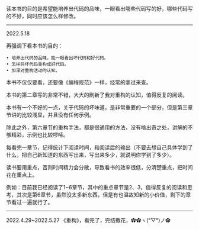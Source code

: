 读本书的目的是希望能培养出代码的品味，一眼看出哪些代码写的好，哪些代码写的不好，同时应该怎么样修改。

------------------------------------------------------------------------------------------------------------------------------------------------------------------------

2022.5.18

再强调下看本书的目的：

    • 培养出代码的品味，能一眼看出坏代码和好代码。
    • 怎样将坏代码重构成好代码。
    • 加深对重构活动的认知。

本书不仅仅要看，还要像《编程规范》一样，经常的拿过来查。

本书的第二章写的非常不错，大大的刷新了我对重构的认知，值得反复的阅读。

本书有一个不好的一点，关于代码的坏味道，是非常重要的一个部分，但是第三章节讲的比较浅显，并且没有任何示例。

除此之外，第六章节的重构手法，都是很通用的方法，没有啥出奇之处，讲解的不够精彩，示例也比较啰嗦。


每看完一章节，记得统计下阅读时间，和阅读后的输出（不要去想自己具体学到了什么，把自己新知道的东西写出来，写出来多少，就说明你学到了多少）。

读书要用重点，否则时间精力会分散，导致看书的效率很低，分清楚重点，把时间花在重点上。


例如：目前我已经阅读了1~6章节，其中的重点章节是2、3，值得反复的阅读和思考，其次是第6章节，虽然没太多新东西，但是有也温故知新的小价值，剩下的章节看过一遍就行了。


------------------------------------------------------------------------------------------------------------------------------------------------------------------------


2022.4.29~2022.5.27   《重构》，看完了，完结撒花，✿✿ヽ(°▽°)ノ✿
